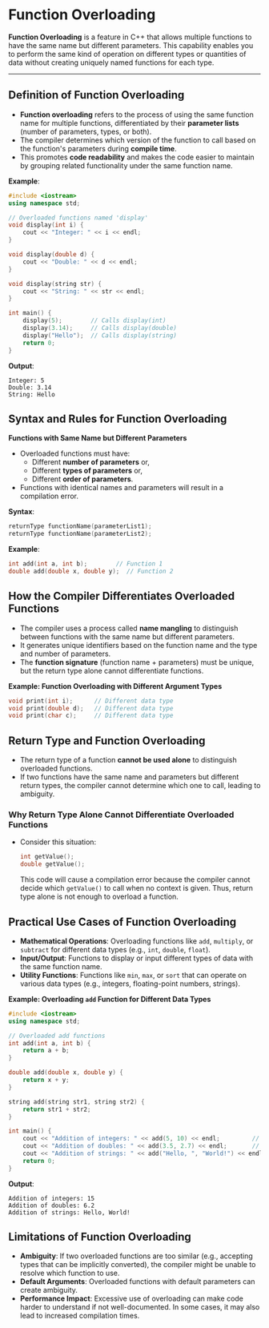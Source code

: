 # Function Overloading

**Function Overloading** is a feature in C++ that allows multiple functions to have the same name but different parameters. This capability enables you to perform the same kind of operation on different types or quantities of data without creating uniquely named functions for each type.

***

## **Definition of Function Overloading**

* **Function overloading** refers to the process of using the same function name for multiple functions, differentiated by their **parameter lists** (number of parameters, types, or both).
* The compiler determines which version of the function to call based on the function's parameters during **compile time**.
* This promotes **code readability** and makes the code easier to maintain by grouping related functionality under the same function name.

**Example**:

```cpp
#include <iostream>
using namespace std;

// Overloaded functions named 'display'
void display(int i) {
    cout << "Integer: " << i << endl;
}

void display(double d) {
    cout << "Double: " << d << endl;
}

void display(string str) {
    cout << "String: " << str << endl;
}

int main() {
    display(5);        // Calls display(int)
    display(3.14);     // Calls display(double)
    display("Hello");  // Calls display(string)
    return 0;
}
```

**Output**:

```
Integer: 5
Double: 3.14
String: Hello
```

## **Syntax and Rules for Function Overloading**

**Functions with Same Name but Different Parameters**

* Overloaded functions must have:
  * Different **number of parameters** or,
  * Different **types of parameters** or,
  * Different **order of parameters**.
* Functions with identical names and parameters will result in a compilation error.

**Syntax**:

```cpp
returnType functionName(parameterList1);
returnType functionName(parameterList2);
```

**Example**:

```cpp
int add(int a, int b);        // Function 1
double add(double x, double y);  // Function 2
```

## **How the Compiler Differentiates Overloaded Functions**

* The compiler uses a process called **name mangling** to distinguish between functions with the same name but different parameters.
* It generates unique identifiers based on the function name and the type and number of parameters.
* The **function signature** (function name + parameters) must be unique, but the return type alone cannot differentiate functions.

**Example: Function Overloading with Different Argument Types**

```cpp
void print(int i);      // Different data type
void print(double d);   // Different data type
void print(char c);     // Different data type
```

## **Return Type and Function Overloading**

* The return type of a function **cannot be used alone** to distinguish overloaded functions.
* If two functions have the same name and parameters but different return types, the compiler cannot determine which one to call, leading to ambiguity.

### **Why Return Type Alone Cannot Differentiate Overloaded Functions**

*   Consider this situation:

    ```cpp
    int getValue();
    double getValue();
    ```

    This code will cause a compilation error because the compiler cannot decide which `getValue()` to call when no context is given. Thus, return type alone is not enough to overload a function.

## **Practical Use Cases of Function Overloading**

* **Mathematical Operations**: Overloading functions like `add`, `multiply`, or `subtract` for different data types (e.g., `int`, `double`, `float`).
* **Input/Output**: Functions to display or input different types of data with the same function name.
* **Utility Functions**: Functions like `min`, `max`, or `sort` that can operate on various data types (e.g., integers, floating-point numbers, strings).

**Example: Overloading `add` Function for Different Data Types**

```cpp
#include <iostream>
using namespace std;

// Overloaded add functions
int add(int a, int b) {
    return a + b;
}

double add(double x, double y) {
    return x + y;
}

string add(string str1, string str2) {
    return str1 + str2;
}

int main() {
    cout << "Addition of integers: " << add(5, 10) << endl;         // Uses int version
    cout << "Addition of doubles: " << add(3.5, 2.7) << endl;       // Uses double version
    cout << "Addition of strings: " << add("Hello, ", "World!") << endl; // Uses string version
    return 0;
}
```

**Output**:

```
Addition of integers: 15
Addition of doubles: 6.2
Addition of strings: Hello, World!
```

## **Limitations of Function Overloading**

* **Ambiguity**: If two overloaded functions are too similar (e.g., accepting types that can be implicitly converted), the compiler might be unable to resolve which function to use.
* **Default Arguments**: Overloaded functions with default parameters can create ambiguity.
* **Performance Impact**: Excessive use of overloading can make code harder to understand if not well-documented. In some cases, it may also lead to increased compilation times.
